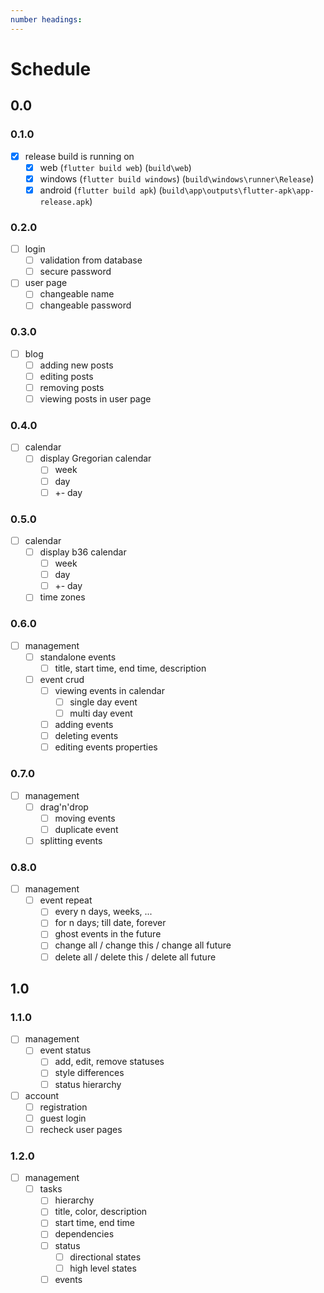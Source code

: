 ```yaml
---
number headings: 
---
```

# Schedule
## 0.0
### 0.1.0
- [x] release build is running on
	- [x] web (`flutter build web`)
	      (`build\web`)
	- [x] windows (`flutter build windows`)
	      (`build\windows\runner\Release`)
	- [x] android (`flutter build apk`) 
	      (`build\app\outputs\flutter-apk\app-release.apk`)
### 0.2.0
- [ ] login
	- [ ] validation from database
	- [ ] secure password
- [ ] user page
	- [ ] changeable name
	- [ ] changeable password
### 0.3.0
- [ ] blog
	- [ ] adding new posts
	- [ ] editing posts
	- [ ] removing posts
	- [ ] viewing posts in user page
### 0.4.0
- [ ] calendar
	- [ ] display Gregorian calendar
		- [ ] week
		- [ ] day
		- [ ] +- day
### 0.5.0
- [ ] calendar
	- [ ] display b36 calendar
		- [ ] week
		- [ ] day
		- [ ] +- day
	- [ ] time zones
### 0.6.0
- [ ] management
	- [ ] standalone events
		- [ ] title, start time, end time, description
	- [ ]  event crud
		- [ ] viewing events in calendar
			- [ ] single day event
			- [ ] multi day event
		- [ ] adding events
		- [ ] deleting events
		- [ ] editing events properties
### 0.7.0
- [ ] management
	- [ ] drag'n'drop
		- [ ] moving events
		- [ ] duplicate event
	- [ ] splitting events
### 0.8.0
- [ ] management
	- [ ] event repeat
		- [ ] every n days, weeks, ...
		- [ ] for n days; till date, forever
		- [ ] ghost events in the future
		- [ ] change all / change this / change all future
		- [ ] delete all / delete this / delete all future
## 1.0
### 1.1.0
- [ ] management
	- [ ] event status
		- [ ] add, edit, remove statuses
		- [ ] style differences
		- [ ] status hierarchy 
- [ ] account
	- [ ] registration
	- [ ] guest login
	- [ ] recheck user pages
### 1.2.0
- [ ] management
	- [ ] tasks
		- [ ] hierarchy
		- [ ] title, color, description
		- [ ] start time, end time
		- [ ] dependencies
		- [ ] status
			- [ ] directional states
			- [ ] high level states
		- [ ] events
